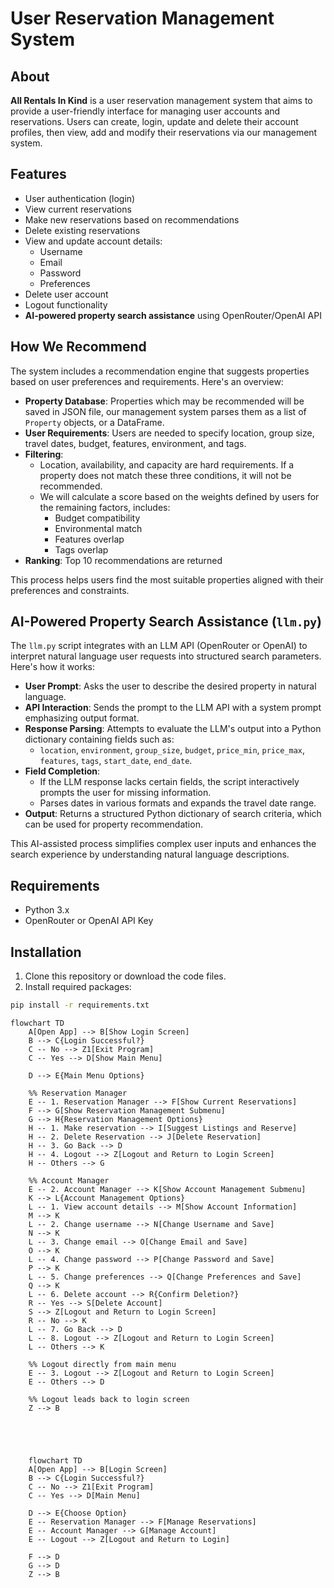 # User Reservation Management System

## About

**All Rentals In Kind** is a user reservation management system that aims to provide a user-friendly interface for managing user accounts and reservations. Users can create, login, update and delete their account profiles, then view, add and modify their reservations via our management system.

## Features

- User authentication (login)
- View current reservations
- Make new reservations based on recommendations
- Delete existing reservations
- View and update account details:
  - Username
  - Email
  - Password
  - Preferences
- Delete user account
- Logout functionality
- **AI-powered property search assistance** using OpenRouter/OpenAI API

## How We Recommend

The system includes a recommendation engine that suggests properties based on user preferences and requirements. Here's an overview:

- **Property Database**: Properties which may be recommended will be saved in JSON file, our management system parses them as a list of `Property` objects, or a DataFrame.
- **User Requirements**: Users are needed to specify location, group size, travel dates, budget, features, environment, and tags.
- **Filtering**:
  - Location, availability, and capacity are hard requirements. If a property does not match these three conditions, it will not be recommended.
  - We will calculate a score based on the weights defined by users for the remaining factors, includes:
    - Budget compatibility
    - Environmental match
    - Features overlap
    - Tags overlap
- **Ranking**: Top 10 recommendations are returned

This process helps users find the most suitable properties aligned with their preferences and constraints.


## AI-Powered Property Search Assistance (`llm.py`)

The `llm.py` script integrates with an LLM API (OpenRouter or OpenAI) to interpret natural language user requests into structured search parameters. Here's how it works:

- **User Prompt**: Asks the user to describe the desired property in natural language.
- **API Interaction**: Sends the prompt to the LLM API with a system prompt emphasizing output format.
- **Response Parsing**: Attempts to evaluate the LLM's output into a Python dictionary containing fields such as:
  - `location`, `environment`, `group_size`, `budget`, `price_min`, `price_max`, `features`, `tags`, `start_date`, `end_date`.
- **Field Completion**:
  - If the LLM response lacks certain fields, the script interactively prompts the user for missing information.
  - Parses dates in various formats and expands the travel date range.
- **Output**: Returns a structured Python dictionary of search criteria, which can be used for property recommendation.

This AI-assisted process simplifies complex user inputs and enhances the search experience by understanding natural language descriptions.

## Requirements

- Python 3.x
- OpenRouter or OpenAI API Key

## Installation

1. Clone this repository or download the code files.
2. Install required packages:
```bash
pip install -r requirements.txt
```


```mermaid
flowchart TD
    A[Open App] --> B[Show Login Screen]
    B --> C{Login Successful?}
    C -- No --> Z1[Exit Program]
    C -- Yes --> D[Show Main Menu]

    D --> E{Main Menu Options}

    %% Reservation Manager
    E -- 1. Reservation Manager --> F[Show Current Reservations]
    F --> G[Show Reservation Management Submenu]
    G --> H{Reservation Management Options}
    H -- 1. Make reservation --> I[Suggest Listings and Reserve]
    H -- 2. Delete Reservation --> J[Delete Reservation]
    H -- 3. Go Back --> D
    H -- 4. Logout --> Z[Logout and Return to Login Screen]
    H -- Others --> G

    %% Account Manager
    E -- 2. Account Manager --> K[Show Account Management Submenu]
    K --> L{Account Management Options}
    L -- 1. View account details --> M[Show Account Information]
    M --> K
    L -- 2. Change username --> N[Change Username and Save]
    N --> K
    L -- 3. Change email --> O[Change Email and Save]
    O --> K
    L -- 4. Change password --> P[Change Password and Save]
    P --> K
    L -- 5. Change preferences --> Q[Change Preferences and Save]
    Q --> K
    L -- 6. Delete account --> R{Confirm Deletion?}
    R -- Yes --> S[Delete Account]
    S --> Z[Logout and Return to Login Screen]
    R -- No --> K
    L -- 7. Go Back --> D
    L -- 8. Logout --> Z[Logout and Return to Login Screen]
    L -- Others --> K

    %% Logout directly from main menu
    E -- 3. Logout --> Z[Logout and Return to Login Screen]
    E -- Others --> D

    %% Logout leads back to login screen
    Z --> B




  
    flowchart TD
    A[Open App] --> B[Login Screen]
    B --> C{Login Successful?}
    C -- No --> Z1[Exit Program]
    C -- Yes --> D[Main Menu]

    D --> E{Choose Option}
    E -- Reservation Manager --> F[Manage Reservations]
    E -- Account Manager --> G[Manage Account]
    E -- Logout --> Z[Logout and Return to Login]

    F --> D
    G --> D
    Z --> B

